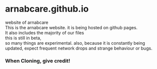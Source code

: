 # arnabcare.github.io
website of arnabcare<br>
This is the arnabcare website. it is being hosted on github pages.<br>
It also includes the majority of our files<br>this is still in beta, <br>
so many things are experimental. also, because it is constantly being<br>
updated, expect frequent network drops and strange behaviour or bugs.<br>


<h3>When Cloning, give credit!</h3>
